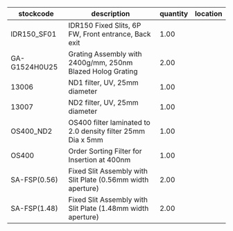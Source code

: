 |stockcode|description|quantity|location|
|---------|-----------|--------|--------|
|IDR150_SF01|IDR150 Fixed Slits, 6P FW, Front entrance, Back exit|1.00||
|GA-G1524H0U25|Grating Assembly with 2400g/mm, 250nm Blazed Holog Grating|2.00||
|13006|ND1 filter, UV, 25mm diameter|1.00||
|13007|ND2 filter, UV, 25mm diameter|1.00||
|OS400_ND2|OS400 filter laminated to 2.0 density filter 25mm Dia x 5mm|1.00||
|OS400|Order Sorting Filter for Insertion at 400nm|1.00||
|SA-FSP(0.56)|Fixed Slit Assembly with Slit Plate (0.56mm width aperture)|2.00||
|SA-FSP(1.48)|Fixed Slit Assembly with Slit Plate (1.48mm width aperture)|2.00||
